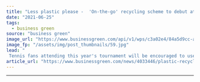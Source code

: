 ```yaml
---
title: "Less plastic please -  'On-the-go' recycling scheme to debut at Wimbledon"
date: "2021-06-25"
tags: 
  - business green
source: "business green"
image_url: "https://www.businessgreen.com/api/v1/wps/c3a02e4/84a5d9cc-a325-4ec8-a5c3-8503cc6fc82f/2/Hubbub-in-the-Loop-HR-Finals-0691-185x114.jpg"
image_fp: "/assets/img/post_thumbnails/59.jpg"
lead: "
 Tennis fans attending this year's tournament will be encouraged to use pop up recycling scheme to help ensure cans and bottles are recycled ..."
article_url: "https://www.businessgreen.com/news/4033446/plastic-recycling-scheme-debut-wimbledon"
---
```


---
